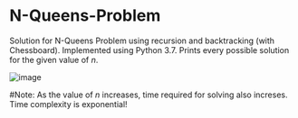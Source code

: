# N-Queens-Problem
Solution for N-Queens Problem using recursion and backtracking (with Chessboard). Implemented using Python 3.7.
Prints every possible solution for the given value of *n*.

![image](https://user-images.githubusercontent.com/97229205/190707525-72ff562e-1393-4b03-8449-5f79d54fb44a.png)

#Note: As the value of *n* increases, time required for solving also increses. Time complexity is exponential!

